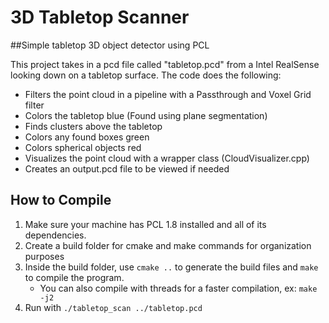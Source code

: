 # 3D Tabletop Scanner

##Simple tabletop 3D object detector using PCL

This project takes in a pcd file called "tabletop.pcd" from a Intel RealSense looking down on a tabletop surface. The code does the following: 
- Filters the point cloud in a pipeline with a Passthrough and Voxel Grid filter
- Colors the tabletop blue (Found using plane segmentation)
- Finds clusters above the tabletop
- Colors any found boxes green 
- Colors spherical objects red
- Visualizes the point cloud with a wrapper class (CloudVisualizer.cpp)
- Creates an output.pcd file to be viewed if needed

## How to Compile
1. Make sure your machine has PCL 1.8 installed and all of its dependencies. 
2. Create a build folder for cmake and make commands for organization purposes
3. Inside the build folder, use `cmake ..` to generate the build files and `make` to compile the program. 
   - You can also compile with threads for a faster compilation, ex: `make -j2`
4. Run with `./tabletop_scan ../tabletop.pcd`
